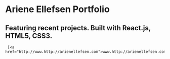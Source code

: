 # Ariene Ellefsen Portfolio
## Featuring recent projects. Built with React.js, HTML5, CSS3.
     [<a href="http://www.http://arienellefsen.com">www.http://arienellefsen.com</a>]

